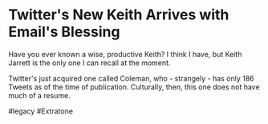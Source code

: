# Twitter's New Keith Arrives with Email's Blessing
Have you ever known a wise, productive Keith? I think I have, but Keith Jarrett is the only one I can recall at the moment.

Twitter's just acquired one called Coleman, who - strangely - has only 186 Tweets as of the time of publication. Culturally, then, this one does not have much of a resume.

#legacy #Extratone